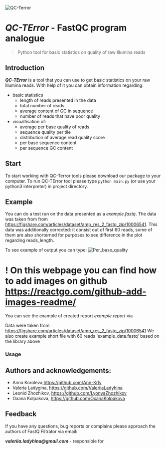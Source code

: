 ![QC-Terror](https://user-images.githubusercontent.com/71066938/142631946-18e9e670-1395-4050-8cf7-1acedd1b8687.png)
# *QC-TError* - FastQC program analogue
> Python tool for basic statistics on quality of raw Illumina reads

## Introduction
*__QC-TError__* is a tool that you can use to get basic statistics on your raw Illumina reads. With help of it you can obtain
information regarding:
* basic statistics
  * length of reads presented in the data
  * total number of reads
  * average content of GC in sequence
  * number of reads that have poor quality
* visualtisation of:
  * average per base quality of reads
  * sequence quality per tile
  * distribution of average read quality score
  * per base sequence content
  * per sequence GC content
 
## Start
To start working with QC-Terror tools please download our package to your computer. To run QC-TError tool please type 
`python main.py` (or use your python3 interpreter) in project directory. 

## Example
You can do a test run on the data presented as a *example.fastq*.  The data was taken from from 
https://figshare.com/articles/dataset/amp_res_2_fastq_zip/10006541. This data was additionally corrected: it consist out of first 60 reads, some of them are also shorterned for purposes to see difference in the plot regarding reads_length.

To see example of output you can type:
![Per_base_quality](https://user-images.githubusercontent.com/71066938/142629950-218feffc-acd1-452e-ac2b-f4b274bb44af.png)
# __! On this webpage you can find how to add images on github__ https://reactgo.com/github-add-images-readme/

You can see the example of  created report *example.report* via



Data were taken from https://figshare.com/articles/dataset/amp_res_2_fastq_zip/10006541
We also create example short file with 60 reads 'example_data.fastq' based on the library above

### Usage



## Authors and acknowledgements:
* Anna Koroleva,https://github.com/Ann-Krlv    
* Valeria Ladygina, https://github.com/ValeriiaLadyhina 
* Leonid Zhozhikov, https://github.com/LyonyaZhozhikov
* Oxana Kolpakova, https://github.com/OxanaKolpakova 

## Feedback
 If you have any questions, bug reports or complains please approach the authors of FastQ Filtrator via email:

 *__valeriia.ladyhina@gmail.com__* - responsible for
 
